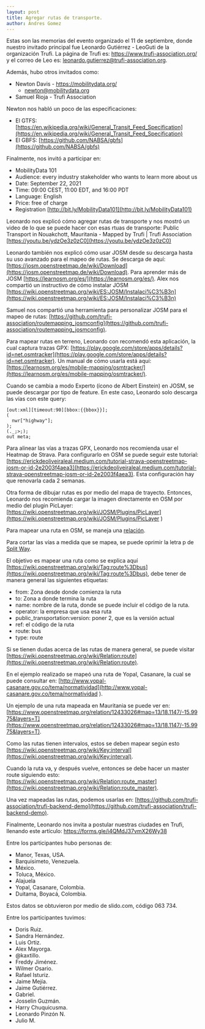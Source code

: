 ```yaml
---
layout: post
title: Agregar rutas de transporte.
author: Andres Gomez
---
```


Estas son las memorias del evento organizado el 11 de septiembre, donde nuestro invitado principal fue Leonardo Gutiérrez - LeoGuti de la organización Trufi.
La página de Trufi es: https://www.trufi-association.org/ y el correo de Leo es: leonardo.gutierrez@trufi-association.org.

Además, hubo otros invitados como:

* Newton Davis - https://mobilitydata.org/
  * newton@mobilitydata.org
* Samuel Rioja - Trufi Association
 
Newton nos habló un poco de las especificaciones:

* El GTFS: [https://en.wikipedia.org/wiki/General_Transit_Feed_Specification](https://en.wikipedia.org/wiki/General_Transit_Feed_Specification)
* El GBFS: [https://github.com/NABSA/gbfs](https://github.com/NABSA/gbfs)

Finalmente, nos invitó a participar en:

* MobilityData 101
* Audience: every industry stakeholder who wants to learn more about us
* Date: September 22, 2021
* Time: 09:00 CEST, 11:00 EDT, and 16:00 PDT
* Language: English
* Price: free of charge
* Registration [http://bit.ly/MobilityData101](http://bit.ly/MobilityData101)

Leonardo nos explicó cómo agregar rutas de transporte y nos mostró un video de lo que se puede hacer con esas rtuas de transporte:
Public Transport in Nouakchott, Mauritania - Mapped by Trufi | Trufi Association [https://youtu.be/ydzOe3z0zC0](https://youtu.be/ydzOe3z0zC0)

Leonardo también nos explicó cómo usar JOSM desde su descarga hasta su uso avanzado para el mapeo de rutas.
Se descarga de aquí: [https://josm.openstreetmap.de/wiki/Download](https://josm.openstreetmap.de/wiki/Download).
Para aprender más de JOSM [https://learnosm.org/es/](https://learnosm.org/es/).
Alex nos compartió un instructivo de cómo instalar JOSM [https://wiki.openstreetmap.org/wiki/ES:JOSM/Instalaci%C3%B3n](https://wiki.openstreetmap.org/wiki/ES:JOSM/Instalaci%C3%B3n)

Samuel nos compartió una herramienta para personalizar JOSM para el mapeo de rutas: [https://github.com/trufi-association/routemapping_josmconfig](https://github.com/trufi-association/routemapping_josmconfig).

Para mapear rutas en terreno, Leonardo con recomendó esta aplicación, la cual captura trazas GPX: [https://play.google.com/store/apps/details?id=net.osmtracker](https://play.google.com/store/apps/details?id=net.osmtracker).
Un manual de cómo usarla está aquí: [https://learnosm.org/es/mobile-mapping/osmtracker/](https://learnosm.org/es/mobile-mapping/osmtracker/).

Cuando se cambia a modo Experto (ícono de Albert Einstein) en JOSM, se puede descargar por tipo de feature.
En este caso, Leonardo solo descarga las vías con este query:

```
[out:xml][timeout:90][bbox:{{bbox}}];
(
  nwr["highway"];
);
(._;>;);
out meta;
```

Para alinear las vías a trazas GPX, Leonardo nos recomienda usar el Heatmap de Strava.
Para configurarlo en OSM se puede seguir este tutorial: [https://erickdeoliveiraleal.medium.com/tutorial-strava-openstreetmap-josm-or-id-2e2003f4aea3](https://erickdeoliveiraleal.medium.com/tutorial-strava-openstreetmap-josm-or-id-2e2003f4aea3).
Esta configuración hay que renovarla cada 2 semanas.

Otra forma de dibujar rutas es por medio del mapa de trayecto.
Entonces, Leonardo nos recomienda cargar la imagen directamente en OSM por medio del plugin PicLayer: [https://wiki.openstreetmap.org/wiki/JOSM/Plugins/PicLayer](https://wiki.openstreetmap.org/wiki/JOSM/Plugins/PicLayer
)

Para mapear una ruta en OSM, se maneja una [relación](https://wiki.openstreetmap.org/wiki/ES:Relaciones).

Para cortar las vías a medida que se mapea, se puede oprimir la letra p de [Split Way](https://josm.openstreetmap.de/wiki/Help/Action/SplitWay).

El objetivo es mapear una ruta como se explica aquí [https://wiki.openstreetmap.org/wiki/Tag:route%3Dbus](https://wiki.openstreetmap.org/wiki/Tag:route%3Dbus), debe tener de manera general las siguientes etiquetas:

* from: Zona desde donde comienza la ruta
* to: Zona a donde termina la ruta
* name: nombre de la ruta, donde se puede incluir el código de la ruta.
* operator: la empresa que usa esa ruta
* public_transportation:version: poner 2, que es la versión actual
* ref: el código de la ruta
* route: bus
* type: route

Si se tienen dudas acerca de las rutas de manera general, se puede visitar [https://wiki.openstreetmap.org/wiki/Relation:route](https://wiki.openstreetmap.org/wiki/Relation:route).

En el ejemplo realizado se mapeó una ruta de Yopal, Casanare, la cual se puede consultar en: [http://www.yopal-casanare.gov.co/tema/normatividad](http://www.yopal-casanare.gov.co/tema/normatividad
).

Un ejemplo de una ruta mapeada en Mauritania se puede ver en: [https://www.openstreetmap.org/relation/12433026#map=13/18.1147/-15.9975&layers=T](https://www.openstreetmap.org/relation/12433026#map=13/18.1147/-15.9975&layers=T).

Como las rutas tienen intervalos, estos se deben mapear según esto [https://wiki.openstreetmap.org/wiki/Key:interval](https://wiki.openstreetmap.org/wiki/Key:interval).

Cuando la ruta va, y después vuelve, entonces se debe hacer un master route siguiendo esto: [https://wiki.openstreetmap.org/wiki/Relation:route_master](https://wiki.openstreetmap.org/wiki/Relation:route_master).

Una vez mapeadas las rutas, podemos usarlas en: [https://github.com/trufi-association/trufi-backend-demo](https://github.com/trufi-association/trufi-backend-demo).

Finalmente, Leonardo nos invita a postular nuestras ciudades en Trufi, llenando este artículo: https://forms.gle/i4QMdJ37vmX26Wy38

Entre los participantes hubo personas de:

* Manor, Texas, USA.
* Barquisimeto, Venezuela.
* México.
* Toluca, México.
* Alajuela
* Yopal, Casanare, Colombia.
* Duitama, Boyacá, Colombia.

Estos datos se obtuvieron por medio de slido.com, código 063 734.

Entre los participantes tuvimos:

* Doris Ruiz.
* Sandra Hernández.
* Luis Ortiz.
* Alex Mayorga.
* @kaxtillo.
* Freddy Jiménez.
* Wilmer Osario.
* Rafael Isturiz.
* Jaime Mejía.
* Jaime Gutiérrez.
* Gabriel.
* Josselin Guzmán.
* Harry Chuquicusma.
* Leonardo Pinzón N.
* Julio M.
